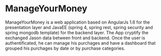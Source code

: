# ManageYourMoney


ManageYourMoney is a web application based on AngularJs 1.6 for the 
presentation layer and JavaEE (spring 4, spring rest, spring security and spring mongodb template) for
the backend layer.
The App cryptify the exchanged Jason data between front and backend.
Once the user is authentificated, he can manage his purchages and have
a dashboard that grouped his purchages by date or by purchase categories.